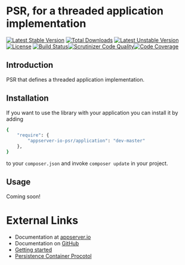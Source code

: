 # PSR, for a threaded application implementation

[![Latest Stable Version](https://poser.pugx.org/appserver-io-psr/application/v/stable.png)](https://packagist.org/packages/appserver-io-psr/application) [![Total Downloads](https://poser.pugx.org/appserver-io-psr/application/downloads.png)](https://packagist.org/packages/appserver-io-psr/application) [![Latest Unstable Version](https://poser.pugx.org/appserver-io-psr/application/v/unstable.png)](https://packagist.org/packages/appserver-io-psr/application) [![License](https://poser.pugx.org/appserver-io-psr/application/license.png)](https://packagist.org/packages/appserver-io-psr/application) [![Build Status](https://travis-ci.org/appserver-io-psr/application.png)](https://travis-ci.org/appserver-io-psr/application)[![Scrutinizer Code Quality](https://scrutinizer-ci.com/g/appserver-io-psr/application/badges/quality-score.png?b=master)](https://scrutinizer-ci.com/g/appserver-io-psr/application/?branch=master)[![Code Coverage](https://scrutinizer-ci.com/g/appserver-io-psr/application/badges/coverage.png?b=master)](https://scrutinizer-ci.com/g/appserver-io-psr/application/?branch=master)

## Introduction

PSR that defines a threaded application implementation.

## Installation

If you want to use the library with your application you can install it by adding

```sh
{
    "require": {
        "appserver-io-psr/application": "dev-master"
    },
}
```

to your ```composer.json``` and invoke ```composer update``` in your project.

## Usage

Coming soon!

# External Links

* Documentation at [appserver.io](http://docs.appserver.io)
* Documentation on [GitHub](https://github.com/techdivision/TechDivision_AppserverDocumentation)
* [Getting started](https://github.com/techdivision/TechDivision_AppserverDocumentation/tree/master/docs/getting-started)
* [Persistence Container Procotol](https://github.com/techdivision/TechDivision_AppserverDocumentation/blob/master/docs/components/protocols/persistencecontainerprotocol.md)